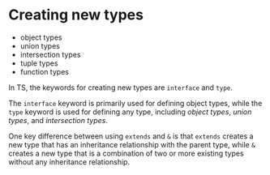 # Creating new types

- object types
- union types
- intersection types
- tuple types
- function types


In TS, the keywords for creating new types are `interface` and `type`.

The `interface` keyword is primarily used for defining object types, while the `type` keyword is used for defining any type, including *object types*, *union types*, and *intersection types*.




One key difference between using `extends` and `&` is that `extends` creates a new type that has an inheritance relationship with the parent type, while `&` creates a new type that is a combination of two or more existing types without any inheritance relationship.

